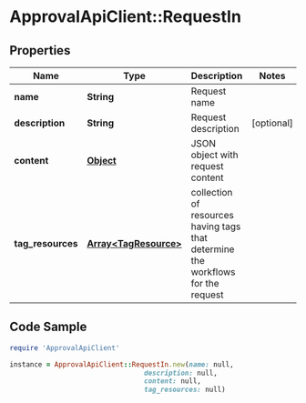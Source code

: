 # ApprovalApiClient::RequestIn

## Properties

Name | Type | Description | Notes
------------ | ------------- | ------------- | -------------
**name** | **String** | Request name | 
**description** | **String** | Request description | [optional] 
**content** | [**Object**](.md) | JSON object with request content | 
**tag_resources** | [**Array&lt;TagResource&gt;**](TagResource.md) | collection of resources having tags that determine the workflows for the request | 

## Code Sample

```ruby
require 'ApprovalApiClient'

instance = ApprovalApiClient::RequestIn.new(name: null,
                                 description: null,
                                 content: null,
                                 tag_resources: null)
```


